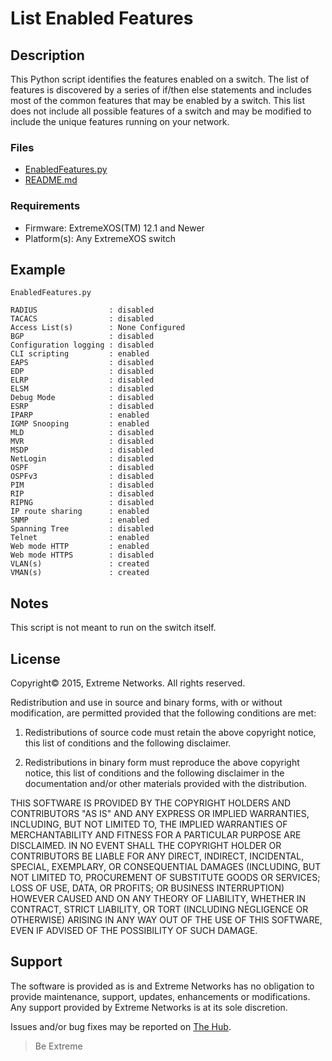 # List Enabled Features

## Description
This Python script identifies the features enabled on a switch.  The list
of features is discovered by a series of if/then else statements and includes
most of the common features that may be enabled by a switch.  This list does
not include all possible features of a switch and may be modified to
include the unique features running on your network.

### Files
* [EnabledFeatures.py](EnabledFeatures.py)
* [README.md](README.md)


### Requirements
* Firmware: ExtremeXOS(TM) 12.1 and Newer
* Platform(s): Any ExtremeXOS switch

## Example

`EnabledFeatures.py`

```
RADIUS                : disabled
TACACS                : disabled
Access List(s)        : None Configured
BGP                   : disabled
Configuration logging : disabled
CLI scripting         : enabled
EAPS                  : disabled
EDP                   : disabled
ELRP                  : disabled
ELSM                  : disabled
Debug Mode            : disabled
ESRP                  : disabled
IPARP                 : enabled
IGMP Snooping         : enabled
MLD                   : disabled
MVR                   : disabled
MSDP                  : disabled
NetLogin              : disabled
OSPF                  : disabled
OSPFv3                : disabled
PIM                   : disabled
RIP                   : disabled
RIPNG                 : disabled
IP route sharing      : enabled
SNMP                  : enabled
Spanning Tree         : disabled
Telnet                : enabled
Web mode HTTP         : enabled
Web mode HTTPS        : disabled
VLAN(s)               : created
VMAN(s)               : created
```

## Notes
This script is not meant to run on the switch itself.


## License
Copyright© 2015, Extreme Networks.  All rights reserved.

Redistribution and use in source and binary forms, with or without modification,
are permitted provided that the following conditions are met:

1. Redistributions of source code must retain the above copyright notice, this
list of conditions and the following disclaimer.

2. Redistributions in binary form must reproduce the above copyright notice,
this list of conditions and the following disclaimer in the documentation
and/or other materials provided with the distribution.

THIS SOFTWARE IS PROVIDED BY THE COPYRIGHT HOLDERS AND CONTRIBUTORS "AS IS" AND
ANY EXPRESS OR IMPLIED WARRANTIES, INCLUDING, BUT NOT LIMITED TO, THE IMPLIED
WARRANTIES OF MERCHANTABILITY AND FITNESS FOR A PARTICULAR PURPOSE ARE
DISCLAIMED. IN NO EVENT SHALL THE COPYRIGHT HOLDER OR CONTRIBUTORS BE LIABLE
FOR ANY DIRECT, INDIRECT, INCIDENTAL, SPECIAL, EXEMPLARY, OR CONSEQUENTIAL
DAMAGES (INCLUDING, BUT NOT LIMITED TO, PROCUREMENT OF SUBSTITUTE GOODS OR
SERVICES; LOSS OF USE, DATA, OR PROFITS; OR BUSINESS INTERRUPTION) HOWEVER
CAUSED AND ON ANY THEORY OF LIABILITY, WHETHER IN CONTRACT, STRICT LIABILITY,
OR TORT (INCLUDING NEGLIGENCE OR OTHERWISE) ARISING IN ANY WAY OUT OF THE USE
OF THIS SOFTWARE, EVEN IF ADVISED OF THE POSSIBILITY OF SUCH DAMAGE.

## Support
The software is provided as is and Extreme Networks has no obligation to provide
maintenance, support, updates, enhancements or modifications.
Any support provided by Extreme Networks is at its sole discretion.

Issues and/or bug fixes may be reported on [The Hub](https://community.extremenetworks.com/extreme).

>Be Extreme

